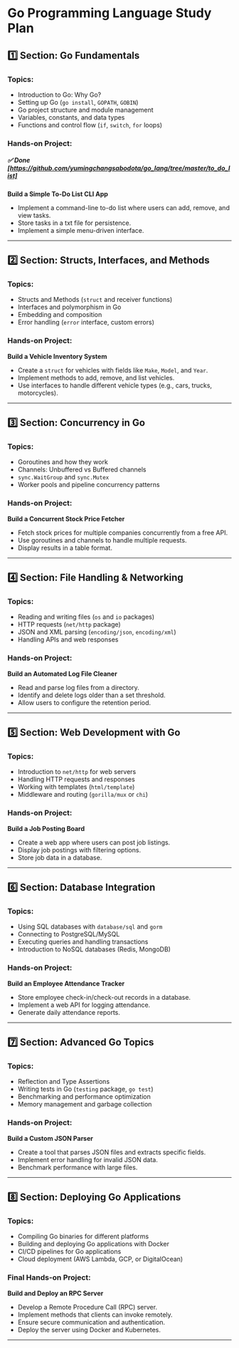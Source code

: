 # **Go Programming Language Study Plan**

## **1️⃣ Section: Go Fundamentals**
### **Topics:**
- Introduction to Go: Why Go?
- Setting up Go (`go install`, `GOPATH`, `GOBIN`)
- Go project structure and module management
- Variables, constants, and data types
- Functions and control flow (`if`, `switch`, `for` loops)


### **Hands-on Project:**
##### ✅ Done [https://github.com/yumingchangsabodota/go_lang/tree/master/to_do_list]
**Build a Simple To-Do List CLI App**
- Implement a command-line to-do list where users can add, remove, and view tasks.
- Store tasks in a txt file for persistence.
- Implement a simple menu-driven interface.

---

## **2️⃣ Section: Structs, Interfaces, and Methods**
### **Topics:**
- Structs and Methods (`struct` and receiver functions)
- Interfaces and polymorphism in Go
- Embedding and composition
- Error handling (`error` interface, custom errors)

### **Hands-on Project:**
**Build a Vehicle Inventory System**
- Create a `struct` for vehicles with fields like `Make`, `Model`, and `Year`.
- Implement methods to add, remove, and list vehicles.
- Use interfaces to handle different vehicle types (e.g., cars, trucks, motorcycles).

---

## **3️⃣ Section: Concurrency in Go**
### **Topics:**
- Goroutines and how they work
- Channels: Unbuffered vs Buffered channels
- `sync.WaitGroup` and `sync.Mutex`
- Worker pools and pipeline concurrency patterns

### **Hands-on Project:**
**Build a Concurrent Stock Price Fetcher**
- Fetch stock prices for multiple companies concurrently from a free API.
- Use goroutines and channels to handle multiple requests.
- Display results in a table format.

---

## **4️⃣ Section: File Handling & Networking**
### **Topics:**
- Reading and writing files (`os` and `io` packages)
- HTTP requests (`net/http` package)
- JSON and XML parsing (`encoding/json`, `encoding/xml`)
- Handling APIs and web responses

### **Hands-on Project:**
**Build an Automated Log File Cleaner**
- Read and parse log files from a directory.
- Identify and delete logs older than a set threshold.
- Allow users to configure the retention period.

---

## **5️⃣ Section: Web Development with Go**
### **Topics:**
- Introduction to `net/http` for web servers
- Handling HTTP requests and responses
- Working with templates (`html/template`)
- Middleware and routing (`gorilla/mux` or `chi`)

### **Hands-on Project:**
**Build a Job Posting Board**
- Create a web app where users can post job listings.
- Display job postings with filtering options.
- Store job data in a database.

---

## **6️⃣ Section: Database Integration**
### **Topics:**
- Using SQL databases with `database/sql` and `gorm`
- Connecting to PostgreSQL/MySQL
- Executing queries and handling transactions
- Introduction to NoSQL databases (Redis, MongoDB)

### **Hands-on Project:**
**Build an Employee Attendance Tracker**
- Store employee check-in/check-out records in a database.
- Implement a web API for logging attendance.
- Generate daily attendance reports.

---

## **7️⃣ Section: Advanced Go Topics**
### **Topics:**
- Reflection and Type Assertions
- Writing tests in Go (`testing` package, `go test`)
- Benchmarking and performance optimization
- Memory management and garbage collection

### **Hands-on Project:**
**Build a Custom JSON Parser**
- Create a tool that parses JSON files and extracts specific fields.
- Implement error handling for invalid JSON data.
- Benchmark performance with large files.

---

## **8️⃣ Section: Deploying Go Applications**
### **Topics:**
- Compiling Go binaries for different platforms
- Building and deploying Go applications with Docker
- CI/CD pipelines for Go applications
- Cloud deployment (AWS Lambda, GCP, or DigitalOcean)

### **Final Hands-on Project:**
**Build and Deploy an RPC Server**
- Develop a Remote Procedure Call (RPC) server.
- Implement methods that clients can invoke remotely.
- Ensure secure communication and authentication.
- Deploy the server using Docker and Kubernetes.

---


